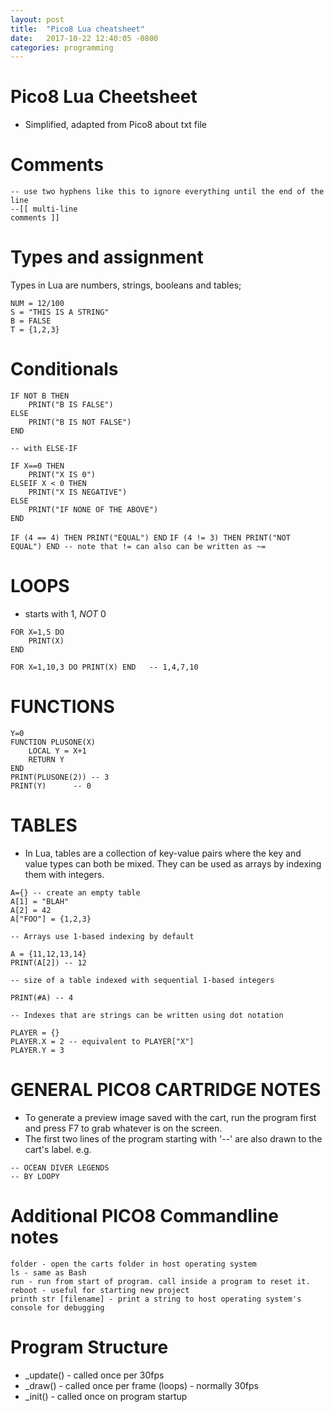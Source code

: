 ```yaml
---
layout: post
title:  "Pico8 Lua cheatsheet"
date:   2017-10-22 12:40:05 -0800
categories: programming
---
```


# Pico8 Lua Cheetsheet
* Simplified, adapted from Pico8 about txt file

# Comments

```
-- use two hyphens like this to ignore everything until the end of the line
--[[ multi-line
comments ]]
```

# Types and assignment

Types in Lua are numbers, strings, booleans and tables;

```
NUM = 12/100
S = "THIS IS A STRING"
B = FALSE
T = {1,2,3}
```

# Conditionals

```
IF NOT B THEN
	PRINT("B IS FALSE")
ELSE
	PRINT("B IS NOT FALSE")
END

-- with ELSE-IF

IF X==0 THEN
	PRINT("X IS 0")
ELSEIF X < 0 THEN
	PRINT("X IS NEGATIVE")
ELSE
	PRINT("IF NONE OF THE ABOVE")
END
```

```IF (4 == 4) THEN PRINT("EQUAL") END```
```IF (4 != 3) THEN PRINT("NOT EQUAL") END -- note that != can also can be written as ~=```

# LOOPS
* starts with 1, *NOT* 0

```
FOR X=1,5 DO
	PRINT(X)
END

FOR X=1,10,3 DO PRINT(X) END   -- 1,4,7,10
```

# FUNCTIONS

```
Y=0
FUNCTION PLUSONE(X)
	LOCAL Y = X+1
	RETURN Y
END
PRINT(PLUSONE(2)) -- 3
PRINT(Y) 	  -- 0
```

# TABLES

*  In Lua, tables are a collection of key-value pairs where the key and value types can both be mixed. They can be used as arrays by indexing them with integers.

```
A={} -- create an empty table
A[1] = "BLAH"
A[2] = 42
A["FOO"] = {1,2,3}

-- Arrays use 1-based indexing by default

A = {11,12,13,14}
PRINT(A[2]) -- 12

-- size of a table indexed with sequential 1-based integers

PRINT(#A) -- 4

-- Indexes that are strings can be written using dot notation

PLAYER = {}
PLAYER.X = 2 -- equivalent to PLAYER["X"]
PLAYER.Y = 3
```

# GENERAL PICO8 CARTRIDGE NOTES

* To generate a preview image saved with the cart, run the program first and press F7 to grab whatever is on the screen.
* The first two lines of the program starting with '--' are also drawn to the cart's label.
e.g.

```
-- OCEAN DIVER LEGENDS
-- BY LOOPY
```

# Additional PICO8 Commandline notes

```
folder - open the carts folder in host operating system
ls - same as Bash
run - run from start of program. call inside a program to reset it.
reboot - useful for starting new project
printh str [filename] - print a string to host operating system's console for debugging
```

# Program Structure

* _update() - called once per 30fps
* _draw() - called once per frame (loops) - normally 30fps
* _init() - called once on program startup
